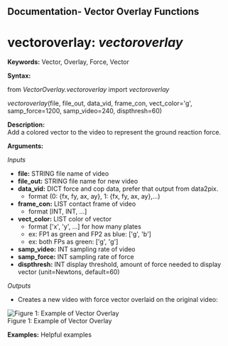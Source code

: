 ## Documentation- Vector Overlay Functions

# vectoroverlay: _vectoroverlay_

**Keywords:**
Vector, Overlay, Force, Vector

**Syntax:**

from *VectorOverlay.vectoroverlay* import *vectoroverlay*

*vectoroverlay*(file, file_out, data_vid, frame_con, vect_color='g', samp_force=1200, samp_video=240, dispthresh=60) 

**Description:**<br/>
Add a colored vector to the video to represent the ground reaction force.

**Arguments:**

*Inputs*

   * **file:** STRING file name of video<br/>
   * **file_out:** STRING file name for new video<br/>
   * **data_vid:** DICT force and cop data, prefer that output from data2pix.<br/>
      * format (0: {fx, fy, ax, ay}, 1: {fx, fy, ax, ay},...)<br/>
   * **frame_con:** LIST contact frame of video<br/>  
      * format [INT, INT, ...]<br/>   
   * **vect_color:** LIST color of vector<br/>   
      * format ['x', 'y', ...] for how many plates<br/>    
       * ex: FP1 as green and FP2 as blue: ['g', 'b']<br/>      
       * ex: both FPs as green: ['g', 'g']<br/>
   * **samp_video:** INT sampling rate of video<br/>
   * **samp_force:** INT sampling rate of force<br/>
   * **dispthresh:** INT display threshold, amount of force needed to display vector (unit=Newtons, default=60)
    
*Outputs*<br/>
* Creates a new video with force vector overlaid on the original video:

![Figure 1: Example of Vector Overlay](https://github.com/USCBiomechanicsLab/labcodes/blob/README-Documentation/DocMaterials/VectorOverlayExample.JPG)<br/>
Figure 1: Example of Vector Overlay

**Examples:**
Helpful examples

